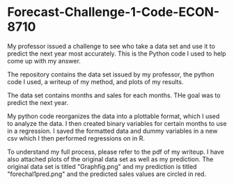 # Forecast-Challenge-1-Code-ECON-8710
My professor issued a challenge to see who take a data set and use it to predict the next year most accurately. This is the Python code I used to help come up with my answer.

The repository contains the data set issued by my professor, the python code I used, a writeup of my method, and plots of my results.

The data set contains months and sales for each months. THe goal was to predict the next year.

My python code reorganizes the data into a plottable format, which I used to analyze the data. I then created binary variables for certain months to use in a regression. I saved the formatted data and dummy variables in a new csv which I then performed regressions on in R.

To understand my full process, please refer to the pdf of my writeup. I have also attached plots of the original data set as well as my prediction. The original data set is titled "Graphfig.png" and my prediction is titled "forechal1pred.png" and the predicted sales values are circled in red.
